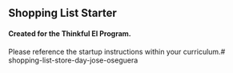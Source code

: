 ## Shopping List Starter

#### Created for the Thinkful EI Program.

Please reference the startup instructions within your curriculum.# shopping-list-store-day-jose-oseguera
